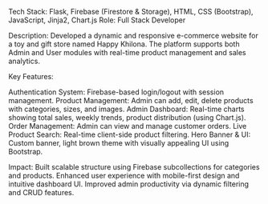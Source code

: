 Tech Stack: Flask, Firebase (Firestore & Storage), HTML, CSS (Bootstrap), JavaScript, Jinja2, Chart.js
Role: Full Stack Developer

Description:
Developed a dynamic and responsive e-commerce website for a toy and gift store named Happy Khilona. The platform supports both Admin and User modules with real-time product management and sales analytics.

Key Features:

Authentication System: Firebase-based login/logout with session management.
Product Management: Admin can add, edit, delete products with categories, sizes, and images.
Admin Dashboard: Real-time charts showing total sales, weekly trends, product distribution (using Chart.js).
Order Management: Admin can view and manage customer orders.
Live Product Search: Real-time client-side product filtering.
Hero Banner & UI: Custom banner, light brown theme with visually appealing UI using Bootstrap.

Impact:
Built scalable structure using Firebase subcollections for categories and products.
Enhanced user experience with mobile-first design and intuitive dashboard UI.
Improved admin productivity via dynamic filtering and CRUD features.

